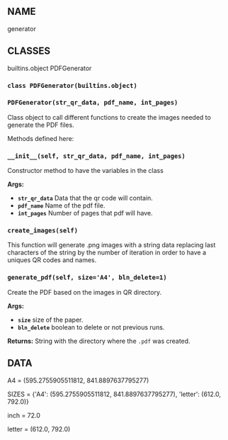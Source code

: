 ## NAME
generator

## CLASSES
builtins.object
PDFGenerator


### `class PDFGenerator(builtins.object)`

### `PDFGenerator(str_qr_data, pdf_name, int_pages)`

Class object to call different functions to create the images needed to
generate the PDF files.

Methods defined here:


### `__init__(self, str_qr_data, pdf_name, int_pages)`
Constructor method to have the variables in the class

**Args:**

 * **`str_qr_data`**  Data that the qr code will contain.
 * **`pdf_name`**  Name of the pdf file.
 * **`int_pages`**  Number of pages that pdf will have.


### `create_images(self)`
This function will generate .png images with a string data replacing
last characters of the string by the number of iteration in order to
have a uniques QR codes and names.


### `generate_pdf(self, size='A4', bln_delete=1)`
Create the PDF based on the images in QR directory.

**Args:**

 * **`size`**  size of the paper.
 * **`bln_delete`**  boolean to delete or not previous runs.

**Returns:** String with the directory where the `.pdf` was created.


## DATA
A4 = (595.2755905511812, 841.8897637795277)

SIZES = {'A4': (595.2755905511812, 841.8897637795277), 'letter': (612.0, 792.0)}

inch = 72.0

letter = (612.0, 792.0)
